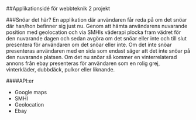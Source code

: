 ##Applikationsidé för webbteknik 2 projekt

###Snöar det här?
En applikation där användaren får reda på om det snöar där han/hon befinner sig just nu. Genom att hämta användarens nuvarande position med geolocation och via SMHIs väderapi plocka fram vädret för den nuvarande dagen och sedan avgöra om det snöar eller inte och till slut presentera för användaren om det snöar eller inte. Om det inte snöar presenteras användaren med en sida som endast säger att det inte snöar på den nuvarande platsen. Om det nu snöar så kommer en vinterrelaterad annons från ebay presenteras för användaren som en rolig grej, vinterkläder, dubbdäck, pulkor eller liknande. 

####API:er
*   Google maps
*   SMHI
*   Geolocation
*   Ebay